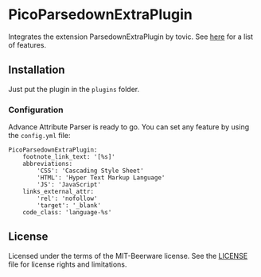 # PicoParsedownExtraPlugin

Integrates the extension ParsedownExtraPlugin by tovic. See [here](https://github.com/tovic/parsedown-extra-plugin) for a list of features.

## Installation

Just put the plugin in the `plugins` folder.

### Configuration
Advance Attribute Parser is ready to go. You can set any feature by using the `config.yml` file:

~~~
PicoParsedownExtraPlugin:
    footnote_link_text: '[%s]'
    abbreviations:
        'CSS': 'Cascading Style Sheet'
        'HTML': 'Hyper Text Markup Language'
        'JS': 'JavaScript'
    links_external_attr:
        'rel': 'nofollow'
        'target': '_blank'
    code_class: 'language-%s'
~~~

## License
Licensed under the terms of the MIT-Beerware license.
See the [LICENSE](LICENSE) file for license rights and limitations.